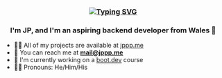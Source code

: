 [<h3 align="center">![Typing SVG](https://readme-typing-svg.demolab.com?font=Fira+Code&pause=1000&color=F71246&center=true&vCenter=true&width=435&lines=Hey+hey!+Welcome+to+my+GitHub!+%F0%9F%98%84)](https://git.io/typing-svg)
<h3 align="center">I'm JP, and I'm an aspiring backend developer from Wales 🏴󠁧󠁢󠁷󠁬󠁳󠁿</h3>  
  
  
- 👨‍💻 All of my projects are available at [jppp.me](https://jppp.me)  
- 📩 You can reach me at **mail@jppp.me**
- 🌱 I'm currently working on a [boot.dev](https://boot.dev) course
- 👨‍💻 Pronouns: He/Him/His
